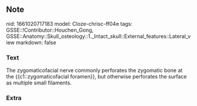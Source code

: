 ## Note
nid: 1661020717183
model: Cloze-chrisc-ff04e
tags: GSSE::!Contributor::Houchen_Gong, GSSE::Anatomy::Skull_osteology::1._Intact_skull::External_features::Lateral_view
markdown: false

### Text
The zygomaticofacial nerve commonly perforates the zygomatic bone at the {{c1::zygomaticofacial foramen}}, but otherwise perforates the surface as multiple small filaments.

### Extra

